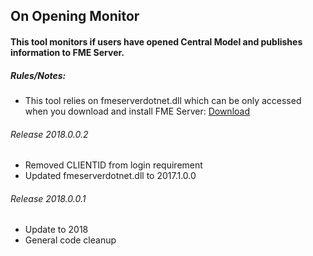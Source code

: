## On Opening Monitor

#### This tool monitors if users have opened Central Model and publishes information to FME Server. 

##### Rules/Notes:

* This tool relies on fmeserverdotnet.dll which can be only accessed when you download and install FME Server: [Download](https://www.safe.com/support/support-resources/fme-downloads/)

###### Release 2018.0.0.2

* Removed CLIENTID from login requirement
* Updated fmeserverdotnet.dll to 2017.1.0.0

###### Release 2018.0.0.1

* Update to 2018
* General code cleanup
